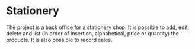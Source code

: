 # Stationery
The project is a back office for a stationery shop. It is possible to add, edit, delete and list (in order of insertion, alphabetical, price or quantity) the products. It is also possible to record sales.
